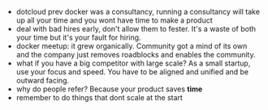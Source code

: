 * dotcloud prev docker was a consultancy, running a consultancy will take up all your time and you wont have time to make a product
* deal with bad hires early, don't allow them to fester. It's a waste of both your time but it's your fault for hiring. 
* docker meetup: it grew organically. Community got a mind of its own and the company just removes roadblocks 
and enables the community.  
* what if you have a big competitor with large scale? As a small startup, use your focus and speed. 
You have to be aligned and unified and be outward facing.
* why do people refer? Because your product saves **time**
* remember to do things that dont scale at the start
